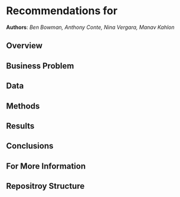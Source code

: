# Recommendations for *<Appraisal Firm>*
 
**Authors**: *Ben Bowman, Anthony Conte, Nina Vergara, Manav Kahlon*
  
## Overview
  
  

## Business Problem
  
 
  
## Data

    
    
## Methods
    
    
    
## Results
    
    
    
## Conclusions
    
    
    
## For More Information
    
    
    
    
## Repositroy Structure